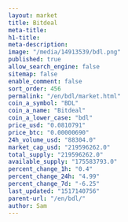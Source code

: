 ```yaml
---
layout: market
title: Bitdeal
meta-title: 
h1-title: 
meta-description: 
image: "/media/14913539/bdl.png"
published: true
allow_search_engine: false
sitemap: false
enable_comment: false
sort_order: 456
permalink: "/en/bdl/market.html"
coin_a_symbol: "BDL"
coin_a_name: "Bitdeal"
coin_a_lower_case: "bdl"
price_usd: "0.0810791"
price_btc: "0.00000690"
24h_volume_usd: "88304.0"
market_cap_usd: "219596262.0"
total_supply: "219596262.0"
available_supply: "175583793.0"
percent_change_1h: "0.4"
percent_change_24h: "4.99"
percent_change_7d: "-6.25"
last_updated: "1517140756"
parent-url: "/en/bdl/"
author: Sam
---
```


